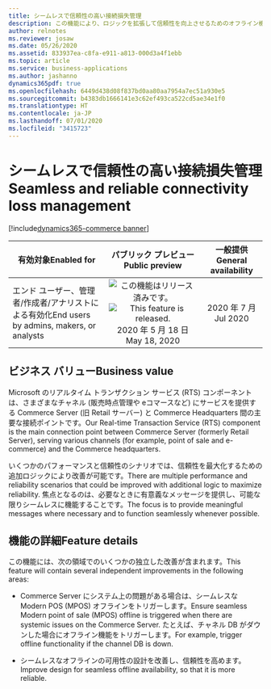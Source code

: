```yaml
---
title: シームレスで信頼性の高い接続損失管理
description: この機能により、ロジックを拡張して信頼性を向上させるためのオフライン機能が強化されます。
author: relnotes
ms.reviewer: josaw
ms.date: 05/26/2020
ms.assetid: 833937ea-c8fa-e911-a813-000d3a4f1ebb
ms.topic: article
ms.service: business-applications
ms.author: jashanno
dynamics365pdf: true
ms.openlocfilehash: 6449d438d08f837bd0aa80aa7954a7ec51a930e5
ms.sourcegitcommit: b4383db1666141e3c62ef493ca522cd5ae34e1f0
ms.translationtype: HT
ms.contentlocale: ja-JP
ms.lasthandoff: 07/01/2020
ms.locfileid: "3415723"
---
```

# <a name="seamless-and-reliable-connectivity-loss-management"></a><span data-ttu-id="47065-103">シームレスで信頼性の高い接続損失管理</span><span class="sxs-lookup"><span data-stu-id="47065-103">Seamless and reliable connectivity loss management</span></span>
[!include[dynamics365-commerce banner](../includes/dynamics365-commerce.md)]

| <span data-ttu-id="47065-104">有効対象</span><span class="sxs-lookup"><span data-stu-id="47065-104">Enabled for</span></span>    |  <span data-ttu-id="47065-105">パブリック プレビュー</span><span class="sxs-lookup"><span data-stu-id="47065-105">Public preview</span></span> | <span data-ttu-id="47065-106">一般提供</span><span class="sxs-lookup"><span data-stu-id="47065-106">General availability</span></span> | 
| ---------- | :----------: |:----------: |
|<span data-ttu-id="47065-107">エンド ユーザー、管理者/作成者/アナリストによる有効化</span><span class="sxs-lookup"><span data-stu-id="47065-107">End users by admins, makers, or analysts</span></span>|<span data-ttu-id="47065-108">![この機能はリリース済みです。](/dynamics365-release-plan/media/green-checkmark.png "この機能はリリース済みです。")</span><span class="sxs-lookup"><span data-stu-id="47065-108">![This feature is released.](/dynamics365-release-plan/media/green-checkmark.png "This feature is released.")</span></span> <span data-ttu-id="47065-109">2020 年 5 月 18 日</span><span class="sxs-lookup"><span data-stu-id="47065-109">May 18, 2020</span></span>| <span data-ttu-id="47065-110">2020 年 7 月</span><span class="sxs-lookup"><span data-stu-id="47065-110">Jul 2020</span></span>|


## <a name="business-value"></a><span data-ttu-id="47065-111">ビジネス バリュー</span><span class="sxs-lookup"><span data-stu-id="47065-111">Business value</span></span>
<!-- bv start -->
<span data-ttu-id="47065-112">Microsoft のリアルタイム トランザクション サービス (RTS) コンポーネントは、さまざまなチャネル (販売時点管理や eコマースなど) にサービスを提供する Commerce Server (旧 Retail サーバー) と Commerce Headquarters 間の主要な接続ポイントです。</span><span class="sxs-lookup"><span data-stu-id="47065-112">Our Real-time Transaction Service (RTS) component is the main connection point between Commerce Server (formerly Retail Server), serving various channels (for example, point of sale and e-commerce) and the Commerce headquarters.</span></span>

<span data-ttu-id="47065-113">いくつかのパフォーマンスと信頼性のシナリオでは、信頼性を最大化するための追加ロジックにより改善が可能です。</span><span class="sxs-lookup"><span data-stu-id="47065-113">There are multiple performance and reliability scenarios that could be improved with additional logic to maximize reliability.</span></span> <span data-ttu-id="47065-114">焦点となるのは、必要なときに有意義なメッセージを提供し、可能な限りシームレスに機能することです。</span><span class="sxs-lookup"><span data-stu-id="47065-114">The focus is to provide meaningful messages where necessary and to function seamlessly whenever possible.</span></span>
<!-- bv end -->



## <a name="feature-details"></a><span data-ttu-id="47065-115">機能の詳細</span><span class="sxs-lookup"><span data-stu-id="47065-115">Feature details</span></span>
<!--feature detail start -->
<span data-ttu-id="47065-116">この機能には、次の領域でのいくつかの独立した改善が含まれます。</span><span class="sxs-lookup"><span data-stu-id="47065-116">This feature will contain several independent improvements in the following areas:</span></span>

- <span data-ttu-id="47065-117">Commerce Server にシステム上の問題がある場合は、シームレスな Modern POS (MPOS) オフラインをトリガーします。</span><span class="sxs-lookup"><span data-stu-id="47065-117">Ensure seamless Modern point of sale (MPOS) offline is triggered when there are systemic issues on the Commerce Server.</span></span> <span data-ttu-id="47065-118">たとえば、チャネル DB がダウンした場合にオフライン機能をトリガーします。</span><span class="sxs-lookup"><span data-stu-id="47065-118">For example, trigger offline functionality if the channel DB is down.</span></span>

- <span data-ttu-id="47065-119">シームレスなオフラインの可用性の設計を改善し、信頼性を高めます。</span><span class="sxs-lookup"><span data-stu-id="47065-119">Improve design for seamless offline availability, so that it is more reliable.</span></span>
<!--feature detail end -->









